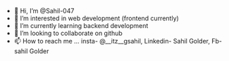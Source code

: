 - 👋 Hi, I’m @Sahil-047
- 👀 I’m interested in web development (frontend currently)
- 🌱 I’m currently learning backend development  
- 💞️ I’m looking to collaborate on github
- 📫 How to reach me ... insta- @__itz__gsahil, Linkedin- Sahil Golder, Fb- sahil Golder

<!---
Sahil-047/Sahil-047 is a ✨ special ✨ repository because its `README.md` (this file) appears on your GitHub profile.
You can click the Preview link to take a look at your changes.
--->
